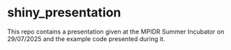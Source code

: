 # shiny_presentation

This repo contains a presentation given at the MPIDR Summer Incubator on 29/07/2025 and the example code presented during it.
